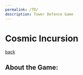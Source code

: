 ```yaml
---
permalink: /TD/
description: Tower Defence Game
---
```

# Cosmic Incursion

[back](https://banrescoding.github.io/Portfolio/)

## About the Game:
